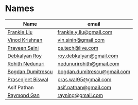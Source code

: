 # Names
| Name              | email                       |
|-------------------|-----------------------------|
| [Frankie Liu](https://github.com/frankieliu)      | frankie.y.liu@gmail.com     |
| [Vinod Krishnan](https://github.com/vtkrishn)    | vin.sinin@gmail.com         |
| [Praveen Saini](https://github.com/PS2U)     | ps.tech@live.com            |
| [Debkalyan Roy](https://github.com/debkalyan)     | roy.debkalyan@gmail.com     |
| [Rohith Nedunuri](https://github.com/rohithnedunuri)   | nedunurirohith@gmail.com    |
| [Bogdan Dumitrescu](https://github.com/bogdanBDM) | bogdan.dumitrescu@gmail.com |
| [Prasenjeet Biswal](https://github.com/pras95) | pras.wal95@gmail.com        |
| Asif Pathan       | asif.pathan@gmail.com       |
| [Raymond Gan](https://github.com/rayning0)       | rayning@gmail.com           |
